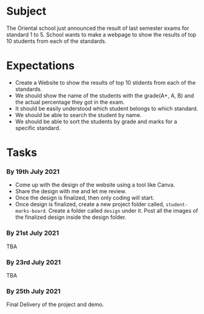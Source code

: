 # Subject
The Oriental school just announced the result of last semester exams for standard 1 to 5. School wants to make a webpage to show the results of top 10 students from each of the standards.


# Expectations
- Create a Website to show the results of top 10 stidents from each of the standards.
- We should show the name of the students with the grade(A+, A, B) and the actual percentage they got in the exam.
- It should be easily understood which student belongs to which standard.
- We should be able to search the student by name.
- We should be able to sort the students by grade and marks for a specific standard.

# Tasks
### By 19th July 2021
- Come up with the design of the website using a tool like Canva.
- Share the design with me and let me review.
- Once the design is finalized, then only coding will start.
- Once design is finalized, create a new project folder called, `student-marks-board`. Create a folder called `design` under it. Post all the images of the finalized design inside the design folder.

### By 21st July 2021
TBA

### By 23rd July 2021
TBA

### By 25th July 2021
Final Delivery of the project and demo.
